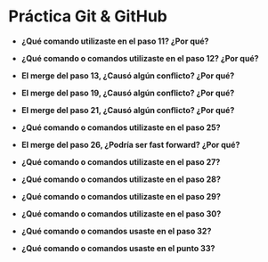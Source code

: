 # Práctica Git & GitHub

* **¿Qué comando utilizaste en el paso 11? ¿Por qué?**

* **¿Qué comando o comandos utilizaste en el paso 12? ¿Por qué?**

* **El merge del paso 13, ¿Causó algún conflicto? ¿Por qué?**

* **El merge del paso 19, ¿Causó algún conflicto? ¿Por qué?**
  
* **El merge del paso 21, ¿Causó algún conflicto? ¿Por qué?**
  
* **¿Qué comando o comandos utilizaste en el paso 25?**
  
* **El merge del paso 26, ¿Podría ser fast forward? ¿Por qué?**
  
* **¿Qué comando o comandos utilizaste en el paso 27?**
  
* **¿Qué comando o comandos utilizaste en el paso 28?**
  
* **¿Qué comando o comandos utilizaste en el paso 29?**
  
* **¿Qué comando o comandos utilizaste en el paso 30?**
  
* **¿Qué comando o comandos usaste en el paso 32?**
  
* **¿Qué comando o comandos usaste en el punto 33?**
